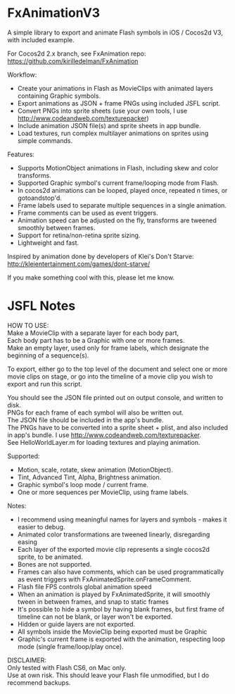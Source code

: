 FxAnimationV3
=============

A simple library to export and animate Flash symbols in iOS / Cocos2d V3, with included example.

For Cocos2d 2.x branch, see FxAnimation repo: https://github.com/kirilledelman/FxAnimation

Workflow:
* Create your animations in Flash as MovieClips with animated layers containing Graphic symbols. 
* Export animations as JSON + frame PNGs using included JSFL script.
* Convert PNGs into sprite sheets (use your own tools, I use http://www.codeandweb.com/texturepacker)
* Include animation JSON file(s) and sprite sheets in app bundle.
* Load textures, run complex multilayer animations on sprites using simple commands.

Features:
* Supports MotionObject animations in Flash, including skew and color transforms.
* Supported Graphic symbol's current frame/looping mode from Flash.
* In cocos2d animations can be looped, played once, repeated n times, or gotoandstop'd.
* Frame labels used to separate multiple sequences in a single animation.
* Frame comments can be used as event triggers.
* Animation speed can be adjusted on the fly, transforms are tweened smoothly between frames.
* Support for retina/non-retina sprite sizing.
* Lightweight and fast.

Inspired by animation done by developers of Klei's Don't Starve: http://kleientertainment.com/games/dont-starve/

If you make something cool with this, please let me know.

JSFL Notes
==========

HOW TO USE:   
Make a MovieClip with a separate layer for each body part,  
Each body part has to be a Graphic with one or more frames.  
Make an empty layer, used only for frame labels, which designate the beginning of a sequence(s).

To export, either go to the top level of the document and select one or more movie clips on stage,
or go into the timeline of a movie clip you wish to export and run this script.

You should see the JSON file printed out on output console, and written to disk.  
PNGs for each frame of each symbol will also be written out.  
The JSON file should be included in the app's bundle.  
The PNGs have to be converted into a sprite sheet + plist, and also included in app's bundle. I use http://www.codeandweb.com/texturepacker.  
See HelloWorldLayer.m for loading textures and playing animation.

Supported:
* Motion, scale, rotate, skew animation (MotionObject).
* Tint, Advanced Tint, Alpha, Brightness animation.
* Graphic symbol's loop mode / current frame.
* One or more sequences per MovieClip, using frame labels.

Notes:
* I recommend using meaningful names for layers and symbols - makes it easier to debug.
* Animated color transformations are tweened linearly, disregarding easing
* Each layer of the exported movie clip represents a single cocos2d sprite, to be animated.
* Bones are not supported.
* Frames can also have comments, which can be used programmatically as event triggers with FxAnimatedSprite.onFrameComment.
* Flash file FPS controls global animation speed
* When an animation is played by FxAnimatedSprite, it will smoothly tween in between frames, and snap to static frames
* It's possible to hide a symbol by having blank frames, but first frame of timeline can not be blank, or layer won't be exported.
* Hidden or guide layers are not exported.
* All symbols inside the MovieClip being exported must be Graphic
* Graphic's current frame is exported with the animation, respecting loop mode (single frame/loop/play once).

DISCLAIMER:  
Only tested with Flash CS6, on Mac only.  
Use at own risk. This should leave your Flash file unmodified, but I do recommend backups.  
